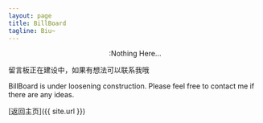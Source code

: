 ```yaml
---
layout: page
title: BillBoard
tagline: Biu~
---
```

<div style="text-align:center">:Nothing Here...</div>
<p>留言板正在建设中，如果有想法可以联系我哦</p>
<p> BillBoard is under loosening construction. Please feel free to contact me if there are any ideas.

[返回主页]({{ site.url }})